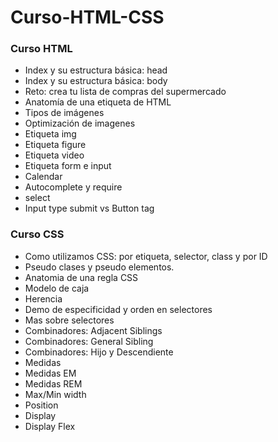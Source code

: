 # Curso-HTML-CSS


### Curso HTML

- Index y su estructura básica: head
- Index y su estructura básica: body
- Reto: crea tu lista de compras del supermercado
- Anatomía de una etiqueta de HTML
- Tipos de imágenes
- Optimización de imagenes
- Etiqueta img
- Etiqueta figure
- Etiqueta video
- Etiqueta form e input
- Calendar
- Autocomplete y require
- select
- Input type submit vs Button tag


### Curso CSS

- Como utilizamos CSS: por etiqueta, selector, class y por ID
- Pseudo clases y pseudo elementos.
- Anatomia de una regla CSS
- Modelo de caja
- Herencia
- Demo de especificidad y orden en selectores
- Mas sobre selectores
- Combinadores: Adjacent Siblings
- Combinadores: General Sibling
- Combinadores: Hijo y Descendiente
- Medidas
- Medidas EM
- Medidas REM
- Max/Min width
- Position
- Display
- Display Flex